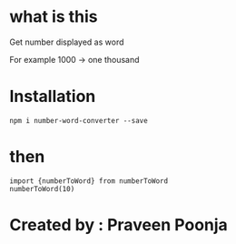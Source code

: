 # what is this

Get number displayed as word

For example 1000 -> one thousand

# Installation

`npm i number-word-converter --save`

# then

```
import {numberToWord} from numberToWord
numberToWord(10)
```

# Created by : Praveen Poonja

